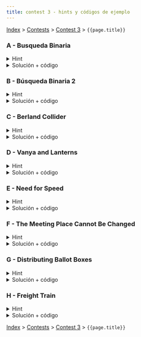 ```yaml
---
title: contest 3 - hints y códigos de ejemplo
---
```


[Index](../index) > [Contests](../contests) > [Contest 3](../contests#contest-3) > ```{{page.title}}```

### A - Busqueda Binaria
<details> 
  <summary>Hint</summary>
  Hello world de búsqueda binaria
</details>
<details> 
  <summary>Solución + código</summary>
  Simplemente aplicar búsqueda binaria. <a href="https://github.com/PabloMessina/Competitive-Programming-Material/blob/master/Solved%20problems/SPOJ/BBIN_BusquedaBinaria.cpp">Código de ejemplo</a>
</details>

### B - Búsqueda Binaria 2
<details> 
  <summary>Hint</summary>
  Hello world de búsqueda binaria
</details>
<details> 
  <summary>Solución + código</summary>
  Simplemente aplicar búsqueda binaria. <a href="https://github.com/PabloMessina/Competitive-Programming-Material/blob/master/Solved%20problems/SPOJ/BBIN2_BúsquedaBinaria2.cpp">Código de ejemplo</a>
</details>

### C - Berland Collider
<details> 
  <summary>Hint</summary>
  Para verificar si un tiempo fijo es suficiente para que exista un choque basta fijarse en que para cada partícula moviendose a la izquierda todas las partículas que estaban originalmente a su izquierda moviendose hacia la derecha sigan a su izquierda. O viceversa.
</details>
<details> 
  <summary>Solución + código</summary>
  Usando lo expresado en el hint, podemos realizar búsqueda binaria sobre el tiempo necesario para que haya un choque de forma que para chequear si un tiempo determinado es suficiente recorremos el arreglo ordenado de posiciones guardando la mayor posición de las partículas que se mueven a la derecha en el tiempo actual. Si en algún momento mientras recorremos el arreglo la nueva posición de una partícula moviéndose a la izquierda es menor que la mayor acumulada de las que se mueven a la derecha, tendremos un choque.
  
  Ojo que en este problema los límites de tiempo son bastante acotados, por lo que recomendamos usar C++ para programar la solución usando los comandos ios::sync_with_stdio(0); cin.tie(0); para obtener manejo mas rápido de input y output.
  <a href="https://github.com/BenjaminRubio/CompetitiveProgramming/blob/master/Problems/Codeforces/BerlandCollider.cpp">Código de ejemplo</a>
</details>

### D - Vanya and Lanterns 
<details> 
  <summary>Hint</summary>
  Para verificar si un radio sirve para cubrir la calle entera basta con recorrer las posiciones de forma ordenada y checkear que alcance a cubrir todos los espacios entre linternas y a los bordes.
</details>
<details> 
  <summary>Solución + código</summary>
  Podemos hacer búsqueda binaria sobre el radio óptimo, para eso podemos inicializar los límites de la búsqueda como mínimo 0 y máximo 10^9 y en cada iteración revisar si la mitad del rango alcanza a cubrir la calle, para verificar procedemos como en el hint, como en cada iteración el rango se divide a la mitad con 1000 iteraciones tendremos más que suficiente para alcanzar la precisión pedida.
  <a href="https://github.com/BenjaminRubio/CompetitiveProgramming/blob/master/Problems/Codeforces/VanyaAndLanterns.cpp">Código de ejemplo</a>
</details>

### E - Need for Speed 
<details> 
  <summary>Hint</summary>
  Podemos abordar el problema como una búsqueda binaria sobre los posibles valores de la constante, piensen en cómo seria posible ocupar el tiempo real.
</details>
<details> 
  <summary>Solución + código</summary>
  Podemos como dice el hint hacer una búsqueda binaria sobre los posibles valores de la constante, para esto primero obtenemos los límites de sus posibles valores, la constante va a ser como mínimo el valor que hace a todas las entradas positivas y como máximo 2*10^6, para cada posible valor de la constante durante la búsqueda binaria obtenemos su tiempo dado como la suma de las distancias dividido en sus velocidades trasladadas.
  <a href="https://github.com/BenjaminRubio/CompetitiveProgramming/blob/master/Problems/Kattis/NeedForSpeed.cpp">Código de ejemplo</a>
</details>

### F - The Meeting Place Cannot Be Changed
<details> 
  <summary>Hint</summary>
  Si un tiempo determinado es suficiente para juntarse, entonces la menor de las máximas posiciones que alcanzan los jugadores en ese tiempo es mayor o igual a la mayor de las mínimas posiciones.
</details>
<details> 
  <summary>Solución + código</summary>
  Podemos usar lo mencionado en el hint para hacer una búsqueda binaria sobre el tiempo necesario para juntarse, usando el que el tiempo sea sufuciente como predicado de la búsqueda.
  <a href="https://github.com/BenjaminRubio/CompetitiveProgramming/blob/master/Problems/Codeforces/TheMeetingPlaceCannotBeChanged.cpp">Código de ejemplo</a>
</details>

### G - Distributing Ballot Boxes
<details> 
  <summary>Hint</summary>
  Nos preguntan por la cantidad de personas asignadas a la caja con más personas, en la distribución más eficiente posible. LLamemos a este valor óptimo X*. ¿Qué implica esto? Que no es posible hacerlo mejor que X*. Es decir, no es posible distribuir personas en las cajas de tal manera que la caja con más personas tenga estrictamente menos de X* personas. Cualquier otra distribución tendrá un máximo de X >= X*. En otras palabras, si nos preguntamos: ¿Es posible distribuir personas en las cajas de tal manera que la caja con más personas no se pase de X? la respuesta a esta pregunta es NO para X < X* y es sí para X >= X* ... eureka moment (?) ... podemos usar búsqueda binaria para encontrar X* !!
</details>
<details> 
  <summary>Solución + código</summary>
  Simplemente usamos búsqueda binaria para encotrar el primer X que responde sí a la pregunta del hint. ¿Cómo implementamos la pregunta? Dado un X, queremos saber si es posible asignar personas a las cajas de tal manera que la caja con más personas no se pase de X. Este predicado es fácil de implementar: por cada ciudad dividimos su población por X (redondeando hacia arriba) y ese es el mínimo número de cajas necesarias para dicha ciudad. Si sumamos todo esto y nos pasamos de la cantidad de cajas disponibles, no se puede, de lo contrario, sí se puede. <a href="https://github.com/PabloMessina/Competitive-Programming-Material/blob/master/Solved%20problems/LiveArchive/5822_DistributingBallotBoxes_v2.cpp">Código de ejemplo</a>
</details>
  
### H - Freight Train
<details> 
  <summary>Hint</summary>
  Similar al problema G, podemos pensar en una cota superior X para el tren más largo que enviamos a Luxemburgo. Si el óptimo es X*, entonces para X < X* no se puede y para X >= X* sí se puede, entonces podemos encontrar X* haciendo búsqueda binaria.
</details>
<details> 
  <summary>Solución + código</summary>
  Hacemos búsqueda binaria para encontrar X*. Dado una cota superior X, debemos verificar si es posible enviar los vagones con freight a Luxemburgo sin que el tren más largo se pase de X vagones. Eso lo podemos chequear de forma codiciosa: partimos con un tren de largo X que se agarra los primeros X vagones, si alguno de ellos contiene freight, se envía a luxemburgo. Si ningún vagón tenía freight, alargamos el tren lo máximo posible con vagones vacíos y lo enviamos a Netherlands, y repetimos el proceso con lo que va quedando. Si la cantidad de trenes necesarios para hacer eso se pasa de L, no se puede, de lo contrario, sí se puede. <a href="https://github.com/PabloMessina/Competitive-Programming-Material/blob/master/Solved%20problems/kattis/FreightTrain.cpp">Código de ejemplo</a>
</details>

<!-- <details> 
  <summary>Hint</summary>   
</details>
<details> 
  <summary>Solución + código</summary>
  <a href="">Código de ejemplo</a>
</details> -->

[Index](../index) > [Contests](../contests) > [Contest 3](../contests#contest-3) > ```{{page.title}}```

